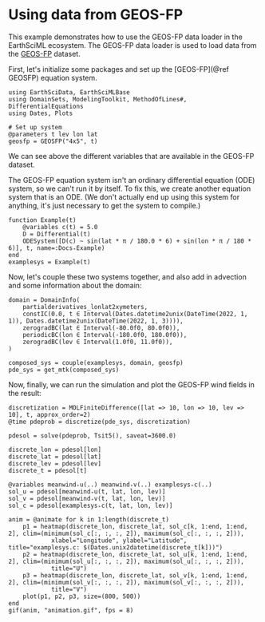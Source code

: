 # Using data from GEOS-FP

This example demonstrates how to use the GEOS-FP data loader in the EarthSciML ecosystem. The GEOS-FP data loader is used to load data from the [GEOS-FP](https://gmao.gsfc.nasa.gov/GMAO_products/NRT_products.php) dataset.

First, let's initialize some packages and set up the [GEOS-FP](@ref GEOSFP) equation system.

```@example geosfp
using EarthSciData, EarthSciMLBase
using DomainSets, ModelingToolkit, MethodOfLines#, DifferentialEquations
using Dates, Plots

# Set up system
@parameters t lev lon lat
geosfp = GEOSFP("4x5", t)
```

We can see above the different variables that are available in the GEOS-FP dataset.

The GEOS-FP equation system isn't an ordinary differential equation (ODE) system, so we can't run it by itself.
To fix this, we create another equation system that is an ODE. 
(We don't actually end up using this system for anything, it's just necessary to get the system to compile.)

```@example geosfp
function Example(t)
    @variables c(t) = 5.0
    D = Differential(t)
    ODESystem([D(c) ~ sin(lat * π / 180.0 * 6) + sin(lon * π / 180 * 6)], t, name=:Docs₊Example)
end
examplesys = Example(t)
```

Now, let's couple these two systems together, and also add in advection and some information about the domain:

```@example geosfp
domain = DomainInfo(
    partialderivatives_lonlat2xymeters,
    constIC(0.0, t ∈ Interval(Dates.datetime2unix(DateTime(2022, 1, 1)), Dates.datetime2unix(DateTime(2022, 1, 3)))),
    zerogradBC(lat ∈ Interval(-80.0f0, 80.0f0)),
    periodicBC(lon ∈ Interval(-180.0f0, 180.0f0)),
    zerogradBC(lev ∈ Interval(1.0f0, 11.0f0)),
)

composed_sys = couple(examplesys, domain, geosfp)
pde_sys = get_mtk(composed_sys)
```

Now, finally, we can run the simulation and plot the GEOS-FP wind fields in the result:

```@example geosfp
discretization = MOLFiniteDifference([lat => 10, lon => 10, lev => 10], t, approx_order=2)
@time pdeprob = discretize(pde_sys, discretization)

pdesol = solve(pdeprob, Tsit5(), saveat=3600.0)

discrete_lon = pdesol[lon]
discrete_lat = pdesol[lat]
discrete_lev = pdesol[lev]
discrete_t = pdesol[t]

@variables meanwind₊u(..) meanwind₊v(..) examplesys₊c(..)
sol_u = pdesol[meanwind₊u(t, lat, lon, lev)]
sol_v = pdesol[meanwind₊v(t, lat, lon, lev)]
sol_c = pdesol[examplesys₊c(t, lat, lon, lev)]

anim = @animate for k in 1:length(discrete_t)
    p1 = heatmap(discrete_lon, discrete_lat, sol_c[k, 1:end, 1:end, 2], clim=(minimum(sol_c[:, :, :, 2]), maximum(sol_c[:, :, :, 2])),
            xlabel="Longitude", ylabel="Latitude", title="examplesys.c: $(Dates.unix2datetime(discrete_t[k]))")
    p2 = heatmap(discrete_lon, discrete_lat, sol_u[k, 1:end, 1:end, 2], clim=(minimum(sol_u[:, :, :, 2]), maximum(sol_u[:, :, :, 2])), 
            title="U")
    p3 = heatmap(discrete_lon, discrete_lat, sol_v[k, 1:end, 1:end, 2], clim=(minimum(sol_v[:, :, :, 2]), maximum(sol_v[:, :, :, 2])),
            title="V")
    plot(p1, p2, p3, size=(800, 500))
end
gif(anim, "animation.gif", fps = 8)
```